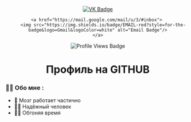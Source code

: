 <div id="badges" align="center">
    <a href="https://vk.com/lodatmos"> 
        <img src="https://img.shields.io/badge/VK-blue?style=for-the-badge&logo=VK&logoColor=white" alt="VK Badge"/>
    </a>
    
    <a href="https://mail.google.com/mail/u/3/#inbox"> 
        <img src="https://img.shields.io/badge/EMAIL-red?style=for-the-badge&logo=Gmail&logoColor=white" alt="Email Badge"/>
    </a>
</div>

<div id="viewprof" align="center">
    <img src="https://komarev.com/ghpvc/?username=Lodatmos&style=flat-square&color=blue" alt="Profile Views Badge"/>
</div>

<div id="heythere" align="center">
    <h1>Профиль на GITHUB</h1>
</div>

### :man_technologist: Обо мне :
- 🧠 Мозг работает частично
- 👨‍✈️ Надёжный человек
- 🚴‍♂️ Обгоняя время
